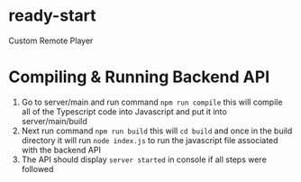 # ready-start
Custom Remote Player


# Compiling & Running Backend API

1. Go to server/main and run command `npm run compile` this will compile all of the Typescript code into Javascript and put it into server/main/build
2. Next run command `npm run build` this will `cd build` and once in the build directory it will run `node index.js` to run the javascript file associated with the backend API
3. The API should display `server started` in console if all steps were followed